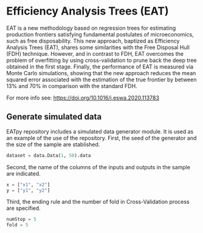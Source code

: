 <h1><strong>Efficiency Analysis Trees (EAT)</strong></h1>

<p style="justify">EAT is a new methodology based on regression trees for estimating production frontiers satisfying fundamental postulates of microeconomics, such as free disposability. This new approach, baptized as Efficiency Analysis Trees (EAT), shares some similarities with the Free Disposal Hull (FDH) technique. However, and in contrast to FDH, EAT overcomes the problem of overfitting by using cross-validation to prune back the deep tree obtained in the first stage. Finally, the performance of EAT is measured via Monte Carlo simulations, showing that the new approach reduces the mean squared error associated with the estimation of the true frontier by between 13% and 70% in comparison with the standard FDH.</p>

For more info see: https://doi.org/10.1016/j.eswa.2020.113783

<h2>Generate simulated data </h2>
EATpy repository includes a simulated data generator module. It is used as an example of the use of the repository. 
First, the seed of the generator and the size of the sample are stablished. 

```python
dataset = data.Data(1, 50).data
```

Second, the name of the columns of the inputs and outputs in the sample are indicated.
```python
x = ["x1", "x2"]
y = ["y1", "y2"]
```

Third, the ending rule and the number of fold in Cross-Validation process are specified.
```python
numStop = 5
fold = 5
```
